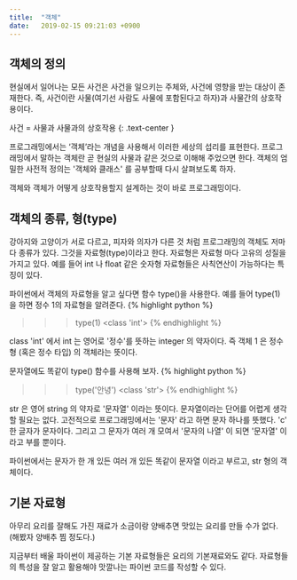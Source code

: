```yaml
---
title:  "객체"
date:   2019-02-15 09:21:03 +0900
---
```



## 객체의 정의
현실에서 일어나는 모든 사건은 사건을 일으키는 주체와, 사건에 영향을 받는 대상이 존재한다. 
즉, 사건이란 사물(여기선 사람도 사물에 포함된다고 하자)과 사물간의 상호작용이다.

사건 = 사물과 사물과의 상호작용
{: .text-center }

프로그래밍에서는 ‘객체’라는 개념을 사용해서 이러한 세상의 섭리를 표현한다. 
프로그래밍에서 말하는 객체란 곧 현실의 사물과 같은 것으로 이해해 주었으면 한다.
객체의 엄밀한 사전적 정의는 '객체와 클래스' 를 공부할때 다시 살펴보도록 하자.

 
객체와 객체가 어떻게 상호작용할지 설계하는 것이 바로 프로그래밍이다.


## 객체의 종류, 형(type)
강아지와 고양이가 서로 다르고, 피자와 의자가 다른 것 처럼 프로그래밍의 객체도 저마다 종류가 있다. 
그것을 자료형(type)이라고 한다.  자료형은 자료형 마다 고유의 성질을 가지고 있다. 
예를 들어 int 나 float 같은 숫자형 자료형들은 사칙연산이 가능하다는 특징이 있다.

파이썬에서 객체의 자료형을 알고 싶다면 함수 type()을 사용한다.
예를 들어 type(1) 을 하면 정수 1의 자료형을 알려준다.
{% highlight python %}
>>> type(1)
<class 'int'>
{% endhighlight %}

class 'int' 에서 int 는 영어로 '정수'를 뜻하는 integer 의 약자이다. 즉
객체 1 은 정수형 (혹은 정수 타입) 의 객체라는 뜻이다.

문자열에도 똑같이 type() 함수를 사용해 보자.
{% highlight python %}
>>> type('안녕')
<class 'str'>
{% endhighlight %}

str 은 영어 string 의 약자로 '문자열' 이라는 뜻이다. 문자열이라는 단어를 어렵게 생각할 필요는 없다.
고전적으로 프로그래밍에서는 '문자' 라고 하면 문자 하나를 뜻했다. 'c' 한 글자가 문자이다.
그리고 그 문자가 여러 개 모여서 '문자의 나열' 이 되면 '문자열' 이라고 부를 뿐이다.

파이썬에서는 문자가 한 개 있든 여러 개 있든 똑같이 문자열 이라고 부르고, str 형의 객체이다.


## 기본 자료형
아무리 요리를 잘해도 가진 재료가 소금이랑 양배추면
맛있는 요리를 만들 수가 없다. (해봤자 양배추 찜 정도다.)

지금부터 배울 파이썬이 제공하는 기본 자료형들은 요리의 기본재료와도 같다.
자료형들의 특성을 잘 알고 활용해야
맛깔나는 파이썬 코드를 작성할 수 있다.




